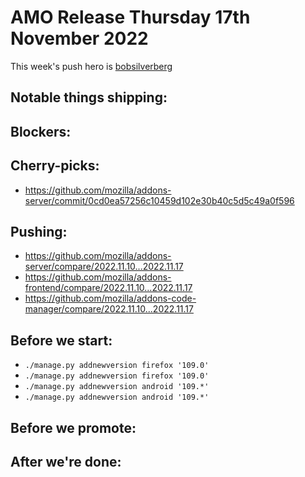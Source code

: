 # AMO Release Thursday 17th November 2022

This week's push hero is [bobsilverberg](https://github.com/bobsilverberg)

## Notable things shipping:

## Blockers:

## Cherry-picks:
- https://github.com/mozilla/addons-server/commit/0cd0ea57256c10459d102e30b40c5d5c49a0f596

## Pushing:

- https://github.com/mozilla/addons-server/compare/2022.11.10...2022.11.17
- https://github.com/mozilla/addons-frontend/compare/2022.11.10...2022.11.17
- https://github.com/mozilla/addons-code-manager/compare/2022.11.10...2022.11.17

## Before we start:
- `./manage.py addnewversion firefox '109.0'`
- `./manage.py addnewversion firefox '109.0'`
- `./manage.py addnewversion android '109.*'`
- `./manage.py addnewversion android '109.*'`

## Before we promote:

## After we're done:
